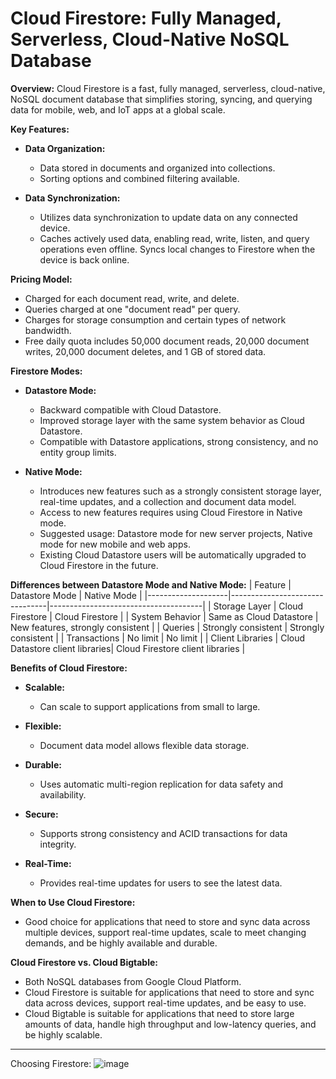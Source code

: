 # Cloud Firestore: Fully Managed, Serverless, Cloud-Native NoSQL Database

**Overview:**
Cloud Firestore is a fast, fully managed, serverless, cloud-native, NoSQL document database that simplifies storing, syncing, and querying data for mobile, web, and IoT apps at a global scale.

**Key Features:**
- **Data Organization:**
  - Data stored in documents and organized into collections.
  - Sorting options and combined filtering available.

- **Data Synchronization:**
  - Utilizes data synchronization to update data on any connected device.
  - Caches actively used data, enabling read, write, listen, and query operations even offline. Syncs local changes to Firestore when the device is back online.

**Pricing Model:**
- Charged for each document read, write, and delete.
- Queries charged at one "document read" per query.
- Charges for storage consumption and certain types of network bandwidth.
- Free daily quota includes 50,000 document reads, 20,000 document writes, 20,000 document deletes, and 1 GB of stored data.

**Firestore Modes:**
- **Datastore Mode:**
  - Backward compatible with Cloud Datastore.
  - Improved storage layer with the same system behavior as Cloud Datastore.
  - Compatible with Datastore applications, strong consistency, and no entity group limits.

- **Native Mode:**
  - Introduces new features such as a strongly consistent storage layer, real-time updates, and a collection and document data model.
  - Access to new features requires using Cloud Firestore in Native mode.
  - Suggested usage: Datastore mode for new server projects, Native mode for new mobile and web apps.
  - Existing Cloud Datastore users will be automatically upgraded to Cloud Firestore in the future.

**Differences between Datastore Mode and Native Mode:**
| Feature            | Datastore Mode                 | Native Mode                          |
|--------------------|--------------------------------|--------------------------------------|
| Storage Layer      | Cloud Firestore                | Cloud Firestore                      |
| System Behavior    | Same as Cloud Datastore        | New features, strongly consistent    |
| Queries            | Strongly consistent             | Strongly consistent                  |
| Transactions       | No limit                       | No limit                             |
| Client Libraries   | Cloud Datastore client libraries| Cloud Firestore client libraries     |

**Benefits of Cloud Firestore:**
- **Scalable:**
  - Can scale to support applications from small to large.

- **Flexible:**
  - Document data model allows flexible data storage.

- **Durable:**
  - Uses automatic multi-region replication for data safety and availability.

- **Secure:**
  - Supports strong consistency and ACID transactions for data integrity.

- **Real-Time:**
  - Provides real-time updates for users to see the latest data.

**When to Use Cloud Firestore:**
- Good choice for applications that need to store and sync data across multiple devices, support real-time updates, scale to meet changing demands, and be highly available and durable.

**Cloud Firestore vs. Cloud Bigtable:**
- Both NoSQL databases from Google Cloud Platform.
- Cloud Firestore is suitable for applications that need to store and sync data across devices, support real-time updates, and be easy to use.
- Cloud Bigtable is suitable for applications that need to store large amounts of data, handle high throughput and low-latency queries, and be highly scalable.

---
Choosing Firestore:
![image](https://github.com/ZainYoussef/Google-ACE-Courses-Notes/assets/85849430/99ceed31-a0fd-48d7-a3b8-c48c92d6e417)

